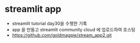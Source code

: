 # streamlit app
- streamlit tutorial day30을 수행한 기록
- app 을 만들고 streamlit community cloud 에 업로드하여 호스팅
- https://github.com/goldmagpie/stream_app2.git